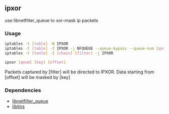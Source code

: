 ipxor
------
use libnetfilter_queue to xor-mask ip packets

### Usage

```bash
iptables -t [table] -N IPXOR
iptables -t [table] -I IPXOR -j NFQUEUE --queue-bypass --queue-num [qnum]
iptables -t [tanle] -I [chain] [filter] -j IPXOR

ipxor [qnum] [key] [offset]
```
Packets captured by [filter] will be directed to IPXOR.
Data starting from [offset] will be masked by [key]

### Dependencies

 * [libnetfilter_queue](http://www.netfilter.org/projects/libnetfilter_queue)
 * [libtins](https://github.com/mfontanini/libtins)
